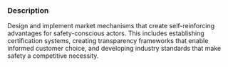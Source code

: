 ### Description

Design and implement market mechanisms that create self-reinforcing advantages for safety-conscious actors. This includes establishing certification systems, creating transparency frameworks that enable informed customer choice, and developing industry standards that make safety a competitive necessity.
